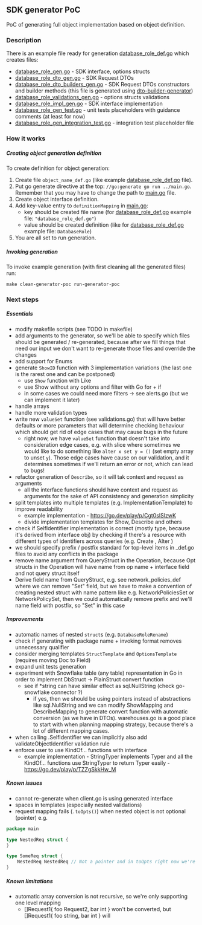 ## SDK generator PoC

PoC of generating full object implementation based on object definition.

### Description

There is an example file ready for generation [database_role_def.go](example/database_role_def.go) which creates files:
- [database_role_gen.go](example/database_role_gen.go) - SDK interface, options structs
- [database_role_dto_gen.go](example/database_role_dto_gen.go) - SDK Request DTOs
- [database_role_dto_builders_gen.go](example/database_role_dto_builders_gen.go) - SDK Request DTOs constructors and builder methods (this file is generated using [dto-builder-generator](../dto-builder-generator/main.go))
- [database_role_validations_gen.go](example/database_role_validations_gen.go) - options structs validations
- [database_role_impl_gen.go](example/database_role_impl_gen.go) - SDK interface implementation
- [database_role_gen_test.go](example/database_role_gen_test.go) - unit tests placeholders with guidance comments (at least for now)
- [database_role_gen_integration_test.go](example/database_role_gen_integration_test.go) - integration test placeholder file

### How it works
##### Creating object generation definition

To create definition for object generation:

1. Create file `object_name_def.go` (like example [database_role_def.go](example/database_role_def.go) file).
2. Put go generate directive at the top: `//go:generate go run ../main.go`. Remember that you may have to change the path to [main.go](main.go) file.
3. Create object interface definition.
4. Add key-value entry to `definitionMapping` in [main.go](main.go):
   - key should be created file name (for [database_role_def.go](example/database_role_def.go) example file: `"database_role_def.go"`)
   - value should be created definition (like for [database_role_def.go](example/database_role_def.go) example file: `DatabaseRole`)
5. You are all set to run generation.

##### Invoking generation

To invoke example generation (with first cleaning all the generated files) run:
```shell
make clean-generator-poc run-generator-poc
```

### Next steps
##### Essentials
- modify makefile scripts (see TODO in makefile)
- add arguments to the generator, so we'll be able to specify which files should be generated / re-generated,
because after we fill things that need our input we don't want to re-generate those files and override the changes
- add support for Enums
- generate `ShowID` function with 3 implementation variations (the last one is the rarest one and can be postponed)
  - use `Show` function with Like
  - use Show without any options and filter with Go for + if
  - in some cases we could need more filters -> see alerts.go (but we can implement it later)
- handle arrays
- handle more validation types
- write new `valueSet` function (see validations.go) that will have better defaults or more parameters that will determine 
checking behaviour which should get rid of edge cases that may cause bugs in the future
   - right now, we have `valueSet` function that doesn't take into consideration edge cases, e.g. with slice where sometimes
   we would like to do something like `alter x set y = ()` (set empty array to unset `y`). Those edge cases have cause on our
   validation, and it determines sometimes if we'll return an error or not, which can lead to bugs!
- refactor generation of `Describe`, so it will tak context and request as arguments
  - all the interface functions should have context and request as arguments for the sake of API consistency and generation simplicity
- split templates into multiple templates (e.g. ImplementationTemplate) to improve readability
  - example implementation - https://go.dev/play/p/Cgt0sISlzwK
  - divide implementation templates for Show, Describe and others
- check if SelfIdentifier implementation is correct (mostly type, because it's derived from interface obj) by checking
if there's a resource with different types of identifiers across queries (e.g. Create <AccountObjectIdentifier>, Alter <SchemaObjectIdentifier>) 
- we should specify prefix / postfix standard for top-level items in _def.go files to avoid any conflicts in the package
- remove name argument from QueryStruct in the Operation, because Opt structs in the Operation will have name from op name + interface field and not query struct itself
- Derive field name from QueryStruct, e.g. see network_policies_def where we can remove "Set" field, but we have to make a convention of creating nested struct with
name pattern like <interface name><name> e.g. NetworkPoliciesSet or NetworkPolicySet, then we could automatically remove prefix and we'll name field with postfix, so "Set" in this case

##### Improvements
- automatic names of nested `struct`s (e.g. `DatabaseRoleRename`)
- check if generating with package name + invoking format removes unnecessary qualifier
- consider merging templates `StructTemplate` and `OptionsTemplate` (requires moving Doc to Field)
- expand unit tests generation
- experiment with Snowflake table (any table) representation in Go in order to implement DbStruct -> PlainStruct convert function
  - see if *string can have similar effect as sql.NullString (check go-snowflake connector ?)
     - if yes, then we should be using pointers instead of abstractions like sql.NullString and we can
     modify ShowMapping and DescribeMapping to generate convert function with automatic conversion (as we have in DTOs).
     warehouses.go is a good place to start with when planning mapping strategy, because there's a lot of different mapping cases.
- when calling .SelfIdentifier we can implicitly also add validateObjectIdentifier validation rule
- enforce user to use KindOf... functions with interface
  - example implementation - StringTyper implements Typer and all the KindOf... functions use StringTyper to return Typer easily - https://go.dev/play/p/TZZgSkkHw_M

##### Known issues
- cannot re-generate when client.go is using generated interface
- spaces in templates (especially nested validations)
- request mapping fails (`.toOpts()`) when nested object is not optional (pointer) e.g.
```go
package main

type NestedReq struct {
}

type SomeReq struct {
    NestedReq NestedReq // Not a pointer and in toOpts right now we're always do a check if req.NestedReq != nil which is not correct for non pointer type
}
```

##### Known limitations
- automatic array conversion is not recursive, so we're only supporting one level mapping
  - []Request1{ foo Request2, bar int } won't be converted, but []Request1{ foo string, bar int } will